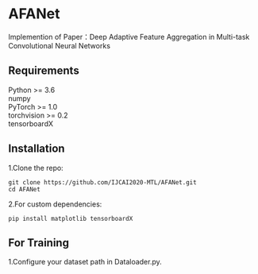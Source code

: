 # AFANet

  Implemention of Paper：Deep Adaptive Feature Aggregation in Multi-task Convolutional Neural Networks
  
## Requirements  

  Python >= 3.6  
  numpy  
  PyTorch >= 1.0  
  torchvision >= 0.2   
  tensorboardX  
  
## Installation
  1.Clone the repo:
  ```
  git clone https://github.com/IJCAI2020-MTL/AFANet.git   
  cd AFANet
  ```
  2.For custom dependencies:
  ```
  pip install matplotlib tensorboardX   
  ```

## For Training
  1.Configure your dataset path in Dataloader.py.


